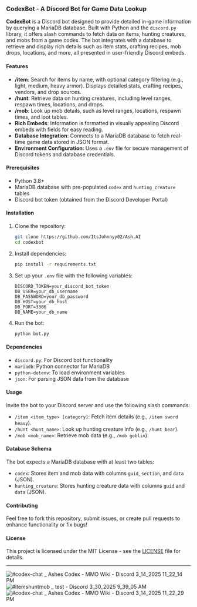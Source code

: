 ### CodexBot - A Discord Bot for Game Data Lookup

**CodexBot** is a Discord bot designed to provide detailed in-game information by querying a MariaDB database. Built with Python and the `discord.py` library, it offers slash commands to fetch data on items, hunting creatures, and mobs from a game codex. The bot integrates with a database to retrieve and display rich details such as item stats, crafting recipes, mob drops, locations, and more, all presented in user-friendly Discord embeds.

#### Features
- **/item**: Search for items by name, with optional category filtering (e.g., light, medium, heavy armor). Displays detailed stats, crafting recipes, vendors, and drop sources.
- **/hunt**: Retrieve data on hunting creatures, including level ranges, respawn times, locations, and drops.
- **/mob**: Look up mob details, such as level ranges, locations, respawn times, and loot tables.
- **Rich Embeds**: Information is formatted in visually appealing Discord embeds with fields for easy reading.
- **Database Integration**: Connects to a MariaDB database to fetch real-time game data stored in JSON format.
- **Environment Configuration**: Uses a `.env` file for secure management of Discord tokens and database credentials.

#### Prerequisites
- Python 3.8+
- MariaDB database with pre-populated `codex` and `hunting_creature` tables
- Discord bot token (obtained from the Discord Developer Portal)

#### Installation
1. Clone the repository:
   ```bash
   git clone https://github.com/ItsJohnnyy02/Ash.AI
   cd codexbot
   ```
2. Install dependencies:
   ```bash
   pip install -r requirements.txt
   ```
3. Set up your `.env` file with the following variables:
   ```plaintext
   DISCORD_TOKEN=your_discord_bot_token
   DB_USER=your_db_username
   DB_PASSWORD=your_db_password
   DB_HOST=your_db_host
   DB_PORT=3306
   DB_NAME=your_db_name
   ```
4. Run the bot:
   ```bash
   python bot.py
   ```

#### Dependencies
- `discord.py`: For Discord bot functionality
- `mariadb`: Python connector for MariaDB
- `python-dotenv`: To load environment variables
- `json`: For parsing JSON data from the database

#### Usage
Invite the bot to your Discord server and use the following slash commands:
- `/item <item_type> [category]`: Fetch item details (e.g., `/item sword heavy`).
- `/hunt <hunt_name>`: Look up hunting creature info (e.g., `/hunt bear`).
- `/mob <mob_name>`: Retrieve mob data (e.g., `/mob goblin`).

#### Database Schema
The bot expects a MariaDB database with at least two tables:
- `codex`: Stores item and mob data with columns `guid`, `section`, and `data` (JSON).
- `hunting_creature`: Stores hunting creature data with columns `guid` and `data` (JSON).

#### Contributing
Feel free to fork this repository, submit issues, or create pull requests to enhance functionality or fix bugs!

#### License
This project is licensed under the MIT License - see the [LICENSE](LICENSE) file for details.

---


![#codex-chat _ Ashes Codex - MMO Wiki - Discord 3_14_2025 11_22_14 PM](https://github.com/user-attachments/assets/1f0d6268-c7ee-4b20-b4b9-4bfa007f47f1)
![#itemshuntmob _ test - Discord 3_30_2025 9_39_05 AM](https://github.com/user-attachments/assets/893b22d5-b21f-4169-8943-db35f6550f52)
![#codex-chat _ Ashes Codex - MMO Wiki - Discord 3_14_2025 11_22_29 PM](https://github.com/user-attachments/assets/7c82a5b3-523a-4a46-be2f-5cb8eda48b3f)


